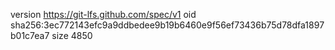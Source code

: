 version https://git-lfs.github.com/spec/v1
oid sha256:3ec772143efc9a9ddbedee9b19b6460e9f56ef73436b75d78dfa1897b01c7ea7
size 4850
